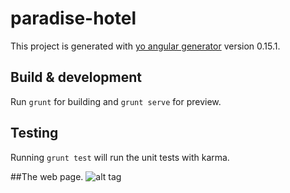 # paradise-hotel

This project is generated with [yo angular generator](https://github.com/yeoman/generator-angular)
version 0.15.1.

## Build & development

Run `grunt` for building and `grunt serve` for preview.

## Testing

Running `grunt test` will run the unit tests with karma.

##The web page.
![alt tag](http://i.imgur.com/ShCQRJw.jpg)
